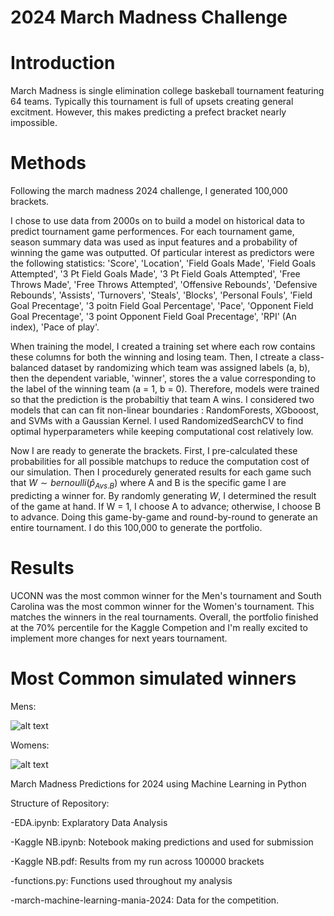 # 2024 March Madness Challenge

# Introduction

March Madness is single elimination college baskeball tournament featuring 64 teams. Typically this tournament is full of upsets creating general excitment. However, this makes predicting a prefect bracket nearly impossible. 

# Methods

Following the march madness 2024 challenge, I generated 100,000 brackets.

I chose to use data from 2000s on to build a model on historical data to predict tournament game performences. For each tournament game, season summary data was used as input features and a probability of winning the game was outputted. Of particular interest as predictors were the following statistics:  'Score', 'Location', 'Field Goals Made', 'Field Goals Attempted', '3 Pt Field Goals Made', '3 Pt Field Goals Attempted', 'Free Throws Made', 'Free Throws Attempted', 'Offensive Rebounds', 'Defensive Rebounds', 'Assists', 'Turnovers', 'Steals', 'Blocks', 'Personal Fouls', 'Field Goal Precentage', '3 poitn Field Goal Percentage', 'Pace', 'Opponent Field Goal Precentage', '3 point Opponent Field Goal Precentage', 'RPI' (An index), 'Pace of play'. 

When training the model, I created a training set where each row contains these columns for both the winning and losing team. Then, I ctreate a class-balanced dataset by randomizing which team was assigned labels (a, b), then the dependent variable, 'winner', stores the a value corresponding to the label of the winning team (a = 1, b = 0). Therefore, models were trained so that the prediction is the probabiltiy that team A wins. I considered two models that can can fit non-linear boundaries : RandomForests, XGbooost, and SVMs with a Gaussian Kernel. I used RandomizedSearchCV to find optimal hyperparameters while keeping computational cost relatively low.

Now I are ready to generate the brackets. First, I pre-calculated these probabilities for all possible matchups to reduce the computation cost of our simulation. Then I procedurely generated results for each game such that $W \sim bernoulli(\hat{p}_{A vs. B})$ where A and B is the specific game I are predicting a winner for. By randomly generating $W$, I determined the result of the game at hand. If W = 1, I choose A to advance; otherwise, I choose B to advance. Doing this game-by-game and round-by-round to generate an entire tournament. I do this 100,000 to generate the portfolio.

# Results

UCONN was the most common winner for the Men's tournament and South Carolina was the most common winner for the Women's tournament. This matches the winners in the real tournaments. Overall, the portfolio finished at the 70% percentile for the Kaggle Competion and I'm really excited to implement more changes for next years tournament.

# Most Common simulated winners 

Mens:

![alt text](https://github.com/stevturn3/2024_march_madness/blob/main/mens.png)


Womens:

![alt text](https://github.com/stevturn3/2024_march_madness/blob/main/womans.png)





March Madness Predictions for 2024 using Machine Learning in Python




Structure of Repository:

-EDA.ipynb: Explaratory Data Analysis

-Kaggle NB.ipynb: Notebook making predictions and used for submission

-Kaggle NB.pdf: Results from my run across 100000 brackets

-functions.py: Functions used throughout my analysis

-march-machine-learning-mania-2024: Data for the competition. 
